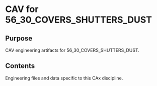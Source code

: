 # CAV for 56_30_COVERS_SHUTTERS_DUST

## Purpose
CAV engineering artifacts for 56_30_COVERS_SHUTTERS_DUST.

## Contents
Engineering files and data specific to this CAx discipline.
